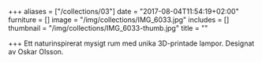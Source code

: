 +++
aliases = ["/collections/03"]
date = "2017-08-04T11:54:19+02:00"
furniture = []
image = "/img/collections/IMG_6033.jpg"
includes = []
thumbnail = "/img/collections/IMG_6033-thumb.jpg"
title = ""

+++
Ett naturinspirerat mysigt rum med unika 3D-printade lampor. Designat av Oskar Olsson.